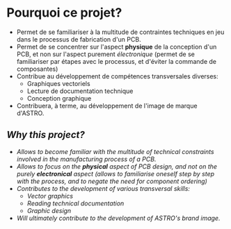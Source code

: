 # Pourquoi ce projet?
- Permet de se familiariser à la multitude de contraintes techniques en jeu dans le processus de fabrication d'un PCB.
- Permet de se concentrer sur l'aspect **physique** de la conception d'un PCB, et non sur l'aspect purement *électronique* (permet de se familiariser par étapes avec le processus, et d'éviter la commande de composantes)
- Contribue au développement de compétences transversales diverses:
    - Graphiques vectoriels
    - Lecture de documentation technique
    - Conception graphique
- Contribuera, à terme, au développement de l'image de marque d'ASTRO.

## *Why this project?*
- *Allows to become familiar with the multitude of technical constraints involved in the manufacturing process of a PCB.*
- *Allows to focus on the **physical** aspect of PCB design, and not on the purely **electronical** aspect (allows to familiarise oneself step by step with the process, and to negate the need for component ordering)*
- *Contributes to the development of various transversal skills:*
    - *Vector graphics*
    - *Reading technical documentation*
    - *Graphic design*
- *Will ultimately contribute to the development of ASTRO's brand image.*

